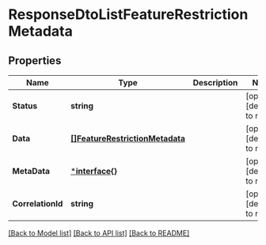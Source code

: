 # ResponseDtoListFeatureRestrictionMetadata

## Properties
Name | Type | Description | Notes
------------ | ------------- | ------------- | -------------
**Status** | **string** |  | [optional] [default to null]
**Data** | [**[]FeatureRestrictionMetadata**](FeatureRestrictionMetadata.md) |  | [optional] [default to null]
**MetaData** | [***interface{}**](interface{}.md) |  | [optional] [default to null]
**CorrelationId** | **string** |  | [optional] [default to null]

[[Back to Model list]](../README.md#documentation-for-models) [[Back to API list]](../README.md#documentation-for-api-endpoints) [[Back to README]](../README.md)

